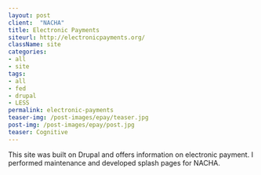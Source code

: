 ```yaml
---
layout: post
client:  "NACHA"
title: Electronic Payments
siteurl: http://electronicpayments.org/
className: site
categories: 
- all
- site
tags:
- all
- fed
- drupal
- LESS
permalink: electronic-payments
teaser-img: /post-images/epay/teaser.jpg
post-img: /post-images/epay/post.jpg
teaser: Cognitive 
---
```

This site was built on Drupal and offers information on electronic payment. I performed maintenance and developed splash pages for NACHA.
 